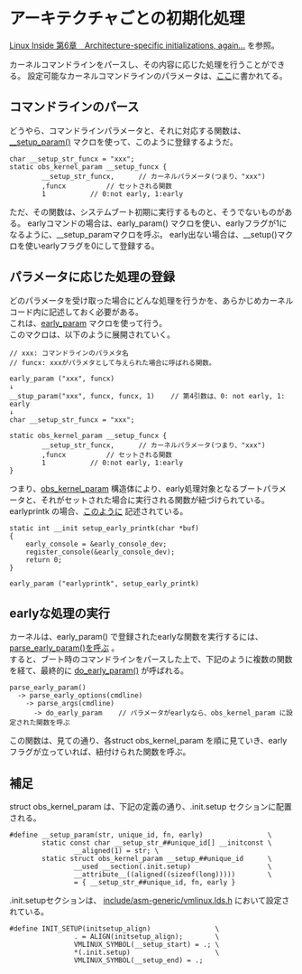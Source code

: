 # アーキテクチャごとの初期化処理

[Linux Inside 第6章　Architecture-specific initializations, again...](http://www.alfonsoesparza.buap.mx/sites/default/files/linux-insides.pdf#%5B%7B%22num%22%3A255%2C%22gen%22%3A0%7D%2C%7B%22name%22%3A%22XYZ%22%7D%2C0%2C841.8898%2Cnull%5D)
を参照。  

カーネルコマンドラインをパースし、その内容に応じた処理を行うことができる。
設定可能なカーネルコマンドラインのパラメータは、[ここ](https://www.kernel.org/doc/Documentation/admin-guide/kernel-parameters.txt)に書かれてる。

## コマンドラインのパース
どうやら、コマンドラインパラメータと、それに対応する関数は、[\_\_setup_param()](https://elixir.bootlin.com/linux/v3.8.13/source/include/linux/init.h#L246) マクロを使って、このように登録するようだ。
```
char __setup_str_funcx = "xxx";
static obs_kernel_param __setup_funcx {
		__setup_str_funcx,  	// カーネルパラメータ(つまり、"xxx")
		,funcx			// セットされる関数			
		1 			// 0:not early, 1:early
```
ただ、その関数は、システムブート初期に実行するものと、そうでないものがある。
earlyコマンドの場合は、early_param() マクロを使い、earlyフラグが1になるように、__setup_paramマクロを呼ぶ。
early出ない場合は、__setup()マクロを使いearlyフラグを0にして登録する。

## パラメータに応じた処理の登録
どのパラメータを受け取った場合にどんな処理を行うかを、あらかじめカーネルコード内に記述しておく必要がある。  
これは、[early_param](https://elixir.bootlin.com/linux/latest/source/include/linux/init.h#L268) マクロを使って行う。  
このマクロは、以下のように展開されていく。
```
// xxx: コマンドラインのパラメタ名
// funcx: xxxがパラメタとして与えられた場合に呼ばれる関数。

early_param ("xxx", funcx) 
↓
__stup_param("xxx", funcx, funcx, 1)    // 第4引数は、0: not early, 1: early
↓
char __setup_str_funcx = "xxx";

static obs_kernel_param __setup_funcx {
		__setup_str_funcx,  	// カーネルパラメータ(つまり、"xxx")
		,funcx			// セットされる関数			
		1 			// 0:not early, 1:early
}

```

つまり、[obs_kernel_param](https://elixir.bootlin.com/linux/latest/source/include/linux/init.h#L241)
構造体により、early処理対象となるブートパラメータと、それがセットされた場合に実行される関数が紐づけられている。
earlyprintk の場合、[このように](https://elixir.bootlin.com/linux/v4.20-rc5/source/arch/arm/kernel/early_printk.c#L50)
記述されている。
```
static int __init setup_early_printk(char *buf)
{
	early_console = &early_console_dev;
	register_console(&early_console_dev);
	return 0;
}

early_param ("earlyprintk", setup_early_printk)
```

## earlyな処理の実行
カーネルは、early_param() で登録されたearlyな関数を実行するには、[parse_early_param()を呼ぶ](https://elixir.bootlin.com/linux/latest/source/init/main.c#L571) 。  
すると、ブート時のコマンドラインをパースした上で、下記のように複数の関数を経て、最終的に
[do_early_param()](https://github.com/torvalds/linux/blob/16f73eb02d7e1765ccab3d2018e0bd98eb93d973/init/main.c#L440)
が呼ばれる。  
```
parse_early_param()
  -> parse_early_options(cmdline)
    -> parse_args(cmdline)
      -> do_early_param    // パラメータがearlyなら、obs_kernel_param に設定された関数を呼ぶ
```
この関数は、見ての通り、各struct obs_kernel_param を順に見ていき、earlyフラグが立っていれば、紐付けられた関数を呼ぶ。


## 補足 
struct obs_kernel_param は、下記の定義の通り、.init.setup セクションに配置される。 
```
#define __setup_param(str, unique_id, fn, early)                \
        static const char __setup_str_##unique_id[] __initconst \
                __aligned(1) = str; \
        static struct obs_kernel_param __setup_##unique_id      \
                __used __section(.init.setup)                   \
                __attribute__((aligned((sizeof(long)))))        \
                = { __setup_str_##unique_id, fn, early }
```
.init.setupセクションは、
[include/asm-generic/vmlinux.lds.h](https://github.com/torvalds/linux/blob/16f73eb02d7e1765ccab3d2018e0bd98eb93d973/include/asm-generic/vmlinux.lds.h#L702)
において設定されている。
```
#define INIT_SETUP(initsetup_align)                \
                . = ALIGN(initsetup_align);        \
                VMLINUX_SYMBOL(__setup_start) = .; \
                *(.init.setup)                     \
                VMLINUX_SYMBOL(__setup_end) = .;
```
